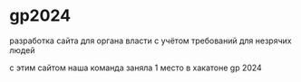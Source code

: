# gp2024
разработка сайта для органа власти с учётом требований для незрячих людей


c этим сайтом наша команда заняла 1 место в хакатоне gp 2024
